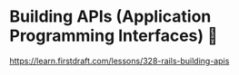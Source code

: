 # Building APIs (Application Programming Interfaces) 🤖

https://learn.firstdraft.com/lessons/328-rails-building-apis
